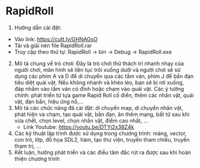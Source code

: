 # RapidRoll
1. Hướng dẫn cài đặt:
  + Vào link: https://cutt.ly/GHNAGsO
  + Tải và giải nén file RapidRoll.rar
  + Truy cập theo thứ tự: RapidRoll -> bin -> Debug -> RapidRoll.exe
2. Mô tả chung về trò chơi: Đây là trò chơi thử thách trí nhanh nhạy của người chơi, màn hình sẽ liên tục trôi xuống dưới và người chơi sẽ sử dụng các phím A và D để di chuyển qua các tấm ván, phím J để bắn đạn tiêu diệt quái vật. Nếu không nhanh và khéo léo, bạn sẽ bị rơi xuống, đáp nhầm vào tấm ván có đinh hoặc chạm vào quái vật.
   Các ý tưởng chính: phát triển từ tựa game Rapid Roll cổ điển, thêm các nhân vật, quái vật, đạn bắn, hiệu ứng nổ,...
3. Mô tả các chức năng đã cài đặt: di chuyển map, di chuyển nhân vật, phát hiện va chạm, tạo quái vật, bắn đạn, ăn thêm mạng, bất tử sau khi vừa chết, chọn level, chọn nhân vật, điểm cao nhất, ... 
   + Link Youtube: https://youtu.be/DTYj2x38Z4k
4. Các kỹ thuật lập trình được sử dụng trong chương trình: mảng, vector, con trỏ, lớp, đồ họa SDL2, hàm, tạo thư viện, truyền tham chiếu, truyền tham trị, ...
5. Kết luận, hướng phát triển và các điều tâm đắc rút ra được sau khi hoàn thiện chương trình
